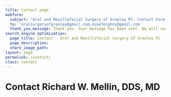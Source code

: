 ```yaml
---
title: Contact page
webform:
  subject: 'Oral and Maxillofacial Surgery of Greeley PC: Contact Form'
  to: 'oralsurgeryofgreeley@gmail.com,mikefeighny@gmail.com'
  thank_you_message: Thank you. Your message has been sent. We will contact you shortly.
search_engine_optimization:
  page_title: Contact - Oral and Maxillofacial Surgery of Greeley PC
  page_description:
  share_image_path:
layout: page
permalink: /contact/
class: contact
---
```


# Contact Richard W. Mellin, DDS, MD